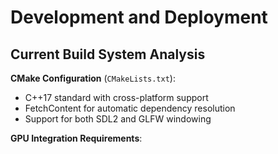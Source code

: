 # Development and Deployment

## Current Build System Analysis

**CMake Configuration** (`CMakeLists.txt`):
- C++17 standard with cross-platform support
- FetchContent for automatic dependency resolution
- Support for both SDL2 and GLFW windowing

**GPU Integration Requirements**:
```cmake
